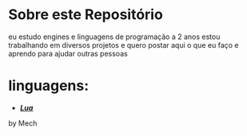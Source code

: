 # Sobre este Repositório

eu estudo engines e linguagens de programação a 2 anos
estou trabalhando em diversos projetos
e quero postar aqui o que eu faço e aprendo para ajudar outras pessoas

# linguagens:
* ***[Lua](https://github.com/MechOfc/Programmation/tree/main/Lua)***


by Mech